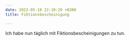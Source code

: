 ```yaml
---
date: 2022-05-18 22:10:29 +0200
title: Fiktionsbescheinigung

---
```

Ich habe nun täglich mit Fiktionsbescheinigungen zu tun. 